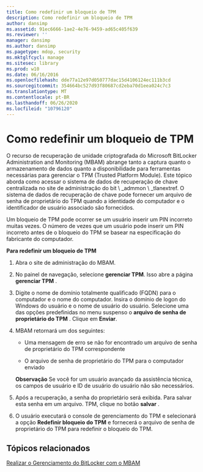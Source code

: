 ```yaml
---
title: Como redefinir um bloqueio de TPM
description: Como redefinir um bloqueio de TPM
author: dansimp
ms.assetid: 91ec6666-1ae2-4e76-9459-ad65c405f639
ms.reviewer: ''
manager: dansimp
ms.author: dansimp
ms.pagetype: mdop, security
ms.mktglfcycl: manage
ms.sitesec: library
ms.prod: w10
ms.date: 06/16/2016
ms.openlocfilehash: dde77a12e97d050777dac15d4106124ec111b3cd
ms.sourcegitcommit: 354664bc527d93f80687cd2eba70d1eea024c7c3
ms.translationtype: MT
ms.contentlocale: pt-BR
ms.lasthandoff: 06/26/2020
ms.locfileid: "10796120"
---
```

# Como redefinir um bloqueio de TPM


O recurso de recuperação de unidade criptografada do Microsoft BitLocker Administration and Monitoring (MBAM) abrange tanto a captura quanto o armazenamento de dados quanto a disponibilidade para ferramentas necessárias para gerenciar o TPM (Trusted Platform Module). Este tópico aborda como acessar o sistema de dados de recuperação de chave centralizada no site de administração do bit \ _admmon \ _tlanextref. O sistema de dados de recuperação de chave pode fornecer um arquivo de senha de proprietário do TPM quando a identidade do computador e o identificador de usuário associado são fornecidos.

Um bloqueio de TPM pode ocorrer se um usuário inserir um PIN incorreto muitas vezes. O número de vezes que um usuário pode inserir um PIN incorreto antes de o bloqueio do TPM se basear na especificação do fabricante do computador.

**Para redefinir um bloqueio de TPM**

1.  Abra o site de administração do MBAM.

2.  No painel de navegação, selecione **gerenciar TPM**. Isso abre a página **gerenciar TPM** .

3.  Digite o nome de domínio totalmente qualificado (FQDN) para o computador e o nome do computador. Insira o domínio de logon do Windows do usuário e o nome de usuário do usuário. Selecione uma das opções predefinidas no menu suspenso o **arquivo de senha de proprietário do TPM** . Clique em **Enviar**.

4.  MBAM retornará um dos seguintes:

    -   Uma mensagem de erro se não for encontrado um arquivo de senha de proprietário do TPM correspondente

    -   O arquivo de senha de proprietário do TPM para o computador enviado

    **Observação**  Se você for um usuário avançado da assistência técnica, os campos de usuário e ID de usuário do usuário não são necessários.

     

5.  Após a recuperação, a senha do proprietário será exibida. Para salvar esta senha em um arquivo. TPM, clique no botão **salvar** .

6.  O usuário executará o console de gerenciamento do TPM e selecionará a opção **Redefinir bloqueio do TPM** e fornecerá o arquivo de senha de proprietário do TPM para redefinir o bloqueio do TPM.

## Tópicos relacionados


[Realizar o Gerenciamento do BitLocker com o MBAM](performing-bitlocker-management-with-mbam.md)

 

 






